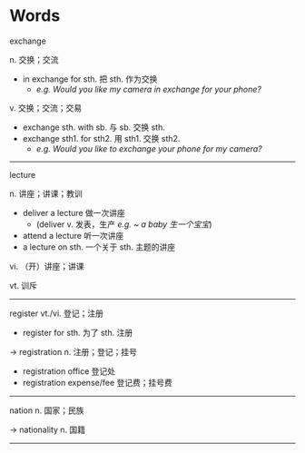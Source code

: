 # Words

exchange 

n. 交换；交流

+ in exchange for sth. 把 sth. 作为交换
	+ *e.g. Would you like my camera in exchange for your phone?*

v. 交换；交流；交易

+ exchange sth. with sb. 与 sb. 交换 sth.
+ exchange sth1. for sth2. 用 sth1. 交换 sth2.
	+ *e.g. Would you like to exchange your phone for my camera?*

---

lecture

n. 讲座；讲课；教训

+ deliver a lecture 做一次讲座
	+ (deliver v. 发表，生产 *e.g. ~ a baby 生一个宝宝*)
+ attend a lecture 听一次讲座
+ a lecture on sth. 一个关于 sth. 主题的讲座

vi. （开）讲座；讲课

vt. 训斥

---

register vt./vi. 登记；注册

+ register for sth. 为了 sth. 注册

-> registration n. 注册；登记；挂号

+ registration office 登记处
+ registration expense/fee 登记费；挂号费

---

nation n. 国家；民族

-> nationality n. 国籍

---

